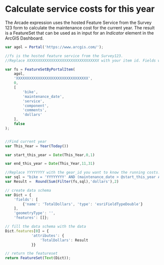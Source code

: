 # Calculate service costs for this year

The Arcade expression uses the hosted Feature Service from the Survey 123 form to calculate the maintenance cost for the current year. The result is a FeatureSet that can be used as in input for an *Indicator* element in the ArcGIS Dashboard. 

```js
var agol = Portal('https://www.arcgis.com/');

//fs is the hosted feature service from the Survey123.
//Replace XXXXXXXXXXXXXXXXXXXXXXXXXXXXXXXXX with your item id. Fields will depend on the survey design.

var fs = FeatureSetByPortalItem(
    agol,
    'XXXXXXXXXXXXXXXXXXXXXXXXXXXXXXXXX',
    0,
    [
        'bike',
        'maintenance_date',
        'service',
        'component',
        'comments',
        'dollars'
    ],
    false
);


//Find current year
var This_Year = Year(Today())

var start_this_year = Date(This_Year,0,1)

var end_this_year = Date(This_Year,11,31)

//Replace YYYYYYYY with the gear_id you want to know the running costs.
var sql = "bike = 'YYYYYYYY' AND (maintenance_date > @start_this_year AND maintenance_date < @end_this_year)"
var Result =  Round(Sum(Filter(fs,sql),'dollars'),2)

// create data schema
var Dict = {
    'fields': [
        {'name': 'TotalDollars', 'type': 'esriFieldTypeDouble'}
    ],
    'geometryType': '',   
    'features': []};

// fill the data schema with the data
Dict.features[0] = {
            'attributes': {
                'TotalDollars': Result
            }}

// return the featureset
return FeatureSet(Text(Dict));
```
